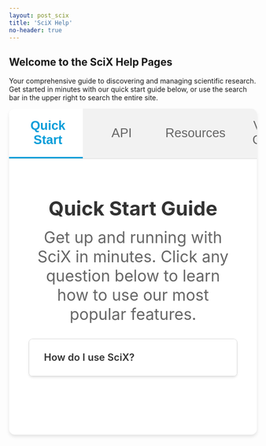 ```yaml
---
layout: post_scix
title: 'SciX Help'
no-header: true
---
```


<div class="help-page">
<h2>Welcome to the SciX Help Pages</h2>

<p>Your comprehensive guide to discovering and managing scientific research. Get started in minutes with our quick start guide below, or use the search bar in the upper right to search the entire site.</p>

<!-- Tabbed Interface -->
<div class="tabbed-interface">
  <div class="tab-navigation">
    <button class="tab-button active" onclick="openTab(event, 'quickstart')">
      <span class="tab-icon"><i class="fa fa-rocket"></i></span>
      Quick Start
    </button>
    <button class="tab-button" onclick="openTab(event, 'api')">
      <span class="tab-icon"><i class="fa fa-code"></i></span>
      API
    </button>
    <button class="tab-button" onclick="openTab(event, 'resources')">
      <span class="tab-icon"><i class="fa fa-compass"></i></span>
      Resources
    </button>
    <button class="tab-button" onclick="openTab(event, 'video')">
      <span class="tab-icon"><i class="fa fa-play-circle"></i></span>
      Video Guide
    </button>
  </div>

  <!-- Quick Start Tab (Default Active) -->
  <div id="quickstart" class="tab-content active">
    <div class="tab-header">
      <h2>Quick Start Guide</h2>
      <p>Get up and running with SciX in minutes. Click any question below to learn how to use our most popular features.</p>
    </div>

<div class="faq-container">
    <div class="faq-item" id="how-to-search">
      <div class="faq-question" onclick="toggleFAQ('faq1')">
        <h3>How do I use SciX?</h3>
        <span class="faq-toggle">+</span>
      </div>
      <div class="faq-answer" id="faq1">
        <p>SciX is a powerful literature search platform that's simple to use. Type any keyword, topic, or author name and hit return for relevant results. For precise results, use targeted search fields:</p>
        
        <ul>
          <li><strong>Basic search:</strong> Type <code>"hurricane"</code> or <code>"Crutzen"</code> → 25,000+ results (O. Hurricane + weather papers) or 600+ results (various Crutzen authors)</li>
          <li><strong>Topic search:</strong> Click abstract + year fields → <code>abs:"hurricane" year:2024-2025</code> → Recent hurricane papers</li>
          <li><strong>Author search:</strong> Click first author + year → <code>first_author:"Crutzen, Paul" year:1990</code> → His 4 first-author papers from 1990</li>
          <li><strong>Collaboration search:</strong> Click author twice + institution → <code>author:"Crutzen" author:"Andreae" inst:"Max Planck"</code> → Their joint Max Planck work</li>
        </ul>
        
        <p>See our <a href="{{ site.baseurl }}/scixhelp/gettingstarted-scix">Getting Started Tutorial</a> for more tips.</p>
      </div>
    </div>
  
  <div class="faq-item" id="targeted-search">
    <div class="faq-question" onclick="toggleFAQ('faq4')">
      <h3>How can I set up a highly targeted search on SciX?</h3>
      <span class="faq-toggle">+</span>
    </div>
    <div class="faq-answer" id="faq4">
      <p>Get precise results by being specific and combining details. Use field searches, operators, and filters:</p>
      <ul>
        <li><strong>Field searches:</strong> <code>author:</code>, <code>first_author:</code>, <code>abs:</code>, <code>title:</code>, <code>year:</code></li>
        <li><strong>Combine fields:</strong> Multiple fields = AND by default</li>
        <li><strong>Use operators:</strong> AND, OR, EXCLUDE (-), exact match (=)</li>
        <li><strong>Filter results:</strong> Use left panel filters after searching</li>
      </ul>
      
      <div class="search-examples-toggle" onclick="toggleSearchExamples()">
        <h4><i class="fa fa-search"></i> Search Examples <span class="examples-toggle">+</span></h4>
      </div>
      <div class="search-examples-content" id="search-examples">
        <div class="example-section">
          <h5>Author & Institution Searches:</h5>
          <ul>
            <li><code>author:"Manabe, Syukuro" year:1965-1970</code> → His early climate work</li>
            <li><code>first_author:"Haigh, Joanna" inst:"Imp Coll London"</code> → Her Imperial College papers</li>
          </ul>
        </div>
        <div class="example-section">
          <h5>Topic & Publication Searches:</h5>
          <ul>
            <li><code>abs:"volcano" full:"Fagradalsfjall" pubdate:[<"2021-02-01"]</code> → Pre-2021 volcano papers</li>
            <li><code>abs:"volcano" title:Krakatoa bibstem:Natur</code> → Nature volcano papers</li>
          </ul>
        </div>
        <div class="example-section">
          <h5>Combining with AND/OR:</h5>
          <ul>
            <li><code>author:("Manabe" OR "Wetherald") AND doctype:(inproceedings OR abstract)</code> → Conference papers by either</li>
            <li><code>author:"Lidmar-Bergström" title:("saprolite" OR "weathering")</code> → Her papers on either topic</li>
          </ul>
        </div>
        <div class="example-section">
          <h5>Excluding with Minus (-):</h5>
          <ul>
            <li><code>author:("Manabe" OR "Wetherald") -ack:NOAA</code> → Their papers without NOAA mentions</li>
            <li><code>author:"Cazenave" property:refereed -body:(precession OR nutation)</code> → Her refereed papers excluding Earth orientation</li>
          </ul>
        </div>
        <div class="example-section">
          <h5>Exact Match with Equals (=):</h5>
          <ul>
            <li><code>=author:"Makhubela, Tebogo V" abstract:"mine"</code> → Exact name match with "mine" in abstract</li>
            <li><code>author:"Makhubela, Tebogo V" =abstract:"mine" -abstract:"mining"</code> → Exact "mine" but not "mining"</li>
          </ul>
        </div>
      </div>
      
      <p>Learn more about <a href="{{ site.baseurl }}/scixhelp/search-scix">advanced search techniques</a>.</p>
    </div>
  </div>
  
  <div class="faq-item" id="common-name-search">
    <div class="faq-question" onclick="toggleFAQ('faq2')">
      <h3>How can I search for papers by an author with a common name?</h3>
      <span class="faq-toggle">+</span>
    </div>
    <div class="faq-answer" id="faq2">
      <p>Common names can be tricky, but these strategies help:</p>
      <ul>
        <li><strong>Be more specific:</strong> Use <code>author:"Smith, J. S."</code> instead of just <code>author:"Smith, J"</code></li>
        <li><strong>Add an equals sign:</strong> Use <code>=author:"Smith, J"</code> to find only exact matches</li>
        <li><strong>Use filters:</strong> Click on author names in the left panel to narrow results</li>
        <li><strong>Add more details:</strong> Include year, institution, or topic to narrow your search</li>
      </ul>
      <p>Learn more about <a href="{{ site.baseurl }}/scixhelp/gettingstarted-scix">author search techniques</a>.</p>
    </div>
  </div>
  
  <div class="faq-item" id="make-papers-discoverable">
    <div class="faq-question" onclick="toggleFAQ('faq3')">
      <h3>How can I make my papers more discoverable as an author with a common name?</h3>
      <span class="faq-toggle">+</span>
    </div>
    <div class="faq-answer" id="faq3">
      <p>Make your work easier to find:</p>
      <ul>
        <li><strong>Use your full name:</strong> Include middle initials when publishing</li>
        <li><strong>Stay consistent:</strong> Use the same name format across all papers</li>
        <li><strong>Get an ORCID ID:</strong> Create an <a href="https://orcid.org/">ORCID ID</a> and <a href="{{ site.baseurl }}/scixhelp/orcid-scix">claim your papers</a> in SciX</li>
        <li><strong>Name changes:</strong> <a href="mailto:help@scixplorer.org">Email us</a> to link different name variations</li>
        <li><strong>Share your work:</strong> <a href="{{ site.baseurl }}/scixhelp/libraries-scix">Create a public library</a> of your papers</li>
      </ul>
    </div>
  </div>
  
  <div class="faq-item" id="find-collaborators">
    <div class="faq-question" onclick="toggleFAQ('faq5')">
      <h3>How can I use SciX to find collaborators for my research?</h3>
      <span class="faq-toggle">+</span>
    </div>
    <div class="faq-answer" id="faq5">
      <p>Find potential collaborators through SciX:</p>
      <ul>
        <li><strong>Author networks:</strong> Use the <strong>Explore</strong> menu to see who works together</li>
        <li><strong>Search by institution:</strong> Use <code>inst:"Harvard"</code> to find researchers at specific places</li>
        <li><strong>Look at co-authors:</strong> Check who frequently collaborates in your field</li>
        <li><strong>Find similar work:</strong> Use <code>similar(your_topic)</code> to find related papers and their authors</li>
        <li><strong>Citation connections:</strong> See whose work is cited together with yours</li>
      </ul>
      <p>Explore these features in our <a href="{{ site.baseurl }}/scixhelp/gettingstarted-scix">Getting Started Tutorial</a>.</p>
    </div>
  </div>
  
  <div class="faq-item" id="track-citations">
    <div class="faq-question" onclick="toggleFAQ('faq6')">
      <h3>How can I track papers citing my work over time?</h3>
      <span class="faq-toggle">+</span>
    </div>
    <div class="faq-answer" id="faq6">
      <p>Keep track of who's citing your work:</p>
      <ul>
        <li><strong>Find all citations:</strong> Use <code>citations(author:"Your Name")</code> to see papers citing your work</li>
        <li><strong>Track specific papers:</strong> Use <code>citations(bibcode:YOUR_BIBCODE)</code> for individual papers</li>
        <li><strong>Set up alerts:</strong> Save searches to get notified of new citations</li>
        <li><strong>View metrics:</strong> Use the <strong>Metrics</strong> feature to see citation trends</li>
        <li><strong>Export data:</strong> Download citation data for analysis</li>
      </ul>
      <p>Learn more about <a href="{{ site.baseurl }}/scixhelp/search-scix">citation tracking</a> and <a href="{{ site.baseurl }}/scixhelp/libraries-scix">library management</a>.</p>
    </div>
  </div>
  
  <div class="faq-item" id="exploration-features">
    <div class="faq-question" onclick="toggleFAQ('faq7')">
      <h3>What exploration and discovery features does SciX have?</h3>
      <span class="faq-toggle">+</span>
    </div>
    <div class="faq-answer" id="faq7">
      <p>Discover new research with these powerful tools:</p>
      <ul>
        <li><strong>Paper Network:</strong> See how papers connect through shared references</li>
        <li><strong>Author Networks:</strong> Visualize who collaborates with whom</li>
        <li><strong>Smart search tools:</strong>
          <ul>
            <li><code>similar()</code> - Find papers like yours</li>
            <li><code>trending()</code> - See what's popular now</li>
            <li><code>useful()</code> - Find important methods and tools</li>
            <li><code>reviews()</code> - Locate comprehensive review papers</li>
          </ul>
        </li>
        <li><strong>Co-reads:</strong> See what else people who read your paper also read</li>
        <li><strong>Citation Helper:</strong> Find related papers through citation connections</li>
      </ul>
      <p>Access these features through the <strong>Explore</strong> menu on search results pages.</p>
    </div>
  </div>
  
  <div class="faq-item" id="filter-results">
    <div class="faq-question" onclick="toggleFAQ('faq8')">
      <h3>How can I filter search results effectively?</h3>
      <span class="faq-toggle">+</span>
    </div>
    <div class="faq-answer" id="faq8">
      <p>Narrow down your results with filters:</p>
      <ul>
        <li><strong>Authors:</strong> Include or exclude specific authors</li>
        <li><strong>Journals:</strong> Filter by publication or journal type</li>
        <li><strong>Years:</strong> Use sliders to pick date ranges</li>
        <li><strong>Institutions:</strong> Filter by research institutions</li>
        <li><strong>Topics:</strong> Filter by keywords, objects, or data availability</li>
        <li><strong>Collections:</strong> Limit to astronomy, physics, or general papers</li>
        <li><strong>Combine filters:</strong> Use AND, OR, and EXCLUDE when selecting multiple terms</li>
      </ul>
      <p>All filters are in the left panel of search results. Learn more about <a href="{{ site.baseurl }}/scixhelp/search-scix">advanced filtering</a>.</p>
    </div>
  </div>
  
  <div class="faq-item" id="what-is-library">
    <div class="faq-question" onclick="toggleFAQ('faq9')">
      <h3>What is a library and how is it useful?</h3>
      <span class="faq-toggle">+</span>
    </div>
    <div class="faq-answer" id="faq9">
      <p>Libraries help you organize and manage your research:</p>
      <ul>
        <li><strong>Group papers:</strong> Organize by topic, project, or any way you want</li>
        <li><strong>Build collections:</strong> Create comprehensive lists for literature reviews</li>
        <li><strong>Share with others:</strong> Make public libraries or collaborate with colleagues</li>
        <li><strong>Export citations:</strong> Download in BibTeX, RIS, or other formats</li>
        <li><strong>Track impact:</strong> See citation patterns and metrics for your papers</li>
        <li><strong>Find connections:</strong> Use Paper Network to see how papers relate</li>
        <li><strong>Discover more:</strong> Use Citation Helper to find additional relevant papers</li>
      </ul>
      <p>Learn how to <a href="{{ site.baseurl }}/scixhelp/gettingstarted-scix">create and manage libraries</a>.</p>
    </div>
  </div>
  
  <div class="faq-item" id="api-access">
    <div class="faq-question" onclick="toggleFAQ('faq10')">
      <h3>How can I access SciX data programmatically?</h3>
      <span class="faq-toggle">+</span>
    </div>
    <div class="faq-answer" id="faq10">
      <p>Access SciX data through code:</p>
      <ul>
        <li><strong>Get your token:</strong> Visit your <a href="https://ui.adsabs.harvard.edu/user/settings/token">account settings</a> for an API token</li>
        <li><strong>Use the API:</strong> Access search, metrics, and export functions through code</li>
        <li><strong>See examples:</strong> Browse our <a href="https://github.com/adsabs/adsabs-dev-api">API notebooks</a> for code samples</li>
        <li><strong>Read docs:</strong> Check the <a href="https://github.com/adsabs/adsabs-dev-api/blob/master/README.md">API documentation</a></li>
        <li><strong>Try it live:</strong> Explore our <a href="{{ site.baseurl }}/scixhelp/api-scix">interactive API docs</a> with live examples</li>
        <li><strong>Check limits:</strong> See the <a href="{{ site.baseurl }}/scixhelp/terms-scix">API terms of use</a> for usage guidelines</li>
      </ul>
    </div>
  </div>
  
  <div class="faq-item" id="request-corrections">
    <div class="faq-question" onclick="toggleFAQ('faq11')">
      <h3>My paper is not in SciX or some details are wrong. Can I request corrections?</h3>
      <span class="faq-toggle">+</span>
    </div>
    <div class="faq-answer" id="faq11">
      <p>Yes! Here's how to request corrections:</p>
      <ul>
        <li><strong>Missing papers:</strong> Use our <a href="https://ui.adsabs.harvard.edu/feedback/correctabstract">Submit Abstract Form</a> to report missing papers</li>
        <li><strong>Wrong details:</strong> Use the same form to report errors in existing records</li>
        <li><strong>Timing:</strong> New arXiv papers appear daily, published articles weekly</li>
        <li><strong>What we cover:</strong> Refereed articles, arXiv preprints, conference papers, and other scholarly works</li>
        <li><strong>Data sources:</strong> We work with publishers and arXiv for comprehensive coverage</li>
      </ul>
      <p>For urgent corrections, contact us at <a href="mailto:help@scixplorer.org">help@scixplorer.org</a>.</p>
    </div>
  </div>
  
  <div class="faq-item" id="get-more-help">
    <div class="faq-question" onclick="toggleFAQ('faq12')">
      <h3>Where can I get more help?</h3>
      <span class="faq-toggle">+</span>
    </div>
    <div class="faq-answer" id="faq12">
      <p>We're here to help:</p>
      <ul>
        <li><strong>Help sections:</strong> Browse our comprehensive guides in the left navigation</li>
        <li><strong>Getting Started:</strong> Follow our <a href="{{ site.baseurl }}/scixhelp/gettingstarted-scix">step-by-step tutorials</a></li>
        <li><strong>Search tips:</strong> Learn advanced search techniques and syntax</li>
        <li><strong>Library guides:</strong> Discover how to organize and share your research</li>
        <li><strong>API help:</strong> Access code examples and interactive documentation</li>
        <li><strong>Contact us:</strong> Email us at <a href="mailto:help@scixplorer.org">help@scixplorer.org</a></li>
        <li><strong>Stay updated:</strong> Follow our <a href="{{ site.baseurl }}/scixblog">SciX blog</a> for news and tips</li>
      </ul>
    </div>
  </div>
  
  <div class="faq-item" id="why-use-scix">
    <div class="faq-question" onclick="toggleFAQ('faq13')">
      <h3>Why should I use SciX?</h3>
      <span class="faq-toggle">+</span>
    </div>
    <div class="faq-answer" id="faq13">
      <p>SciX makes research discovery and management easier:</p>
      <ul>
        <li><strong>Comprehensive coverage:</strong> Access millions of papers from astronomy, physics, and related fields</li>
        <li><strong>Smart search:</strong> Find exactly what you need with powerful search tools and filters</li>
        <li><strong>Discover connections:</strong> See how papers, authors, and ideas connect through networks</li>
        <li><strong>Organize your work:</strong> Create libraries to manage and share your research</li>
        <li><strong>Track impact:</strong> Monitor citations and analyze the influence of your work</li>
        <li><strong>Stay current:</strong> Find trending papers and discover what's popular in your field</li>
        <li><strong>Free and open:</strong> Access all features without cost or restrictions</li>
        <li><strong>Built for researchers:</strong> Designed specifically for the scientific community's needs</li>
      </ul>
    </div>
  </div>
</div>

  </div>

  <!-- API Tab -->
  <div id="api" class="tab-content">
    <div class="tab-header">
      <h2>API Access</h2>
      <p>Use SciX programmatically with our comprehensive REST API.</p>
    </div>
    
    <!-- API Note -->
    <div class="api-note">
      <div class="api-note-content">
        <i class="fa fa-info-circle"></i>
        <strong>Note:</strong> SciX uses the same API as ADS (Astrophysics Data System, our sister website). If you're familiar with the ADS API, you can use the same endpoints and authentication methods with SciX.
      </div>
    </div>
    
    <div class="help-content">
      <div class="help-section">
        <h3><i class="fa fa-rocket"></i> First Steps</h3>
        <p>Get up and running with the SciX API in minutes:</p>
        <ul>
          <li><strong>Get your token:</strong> Visit your <a href="https://scixplorer.org/user/settings/token" target="_blank">API token settings</a></li>
          <li><strong>Read the docs:</strong> Check our <a href="https://github.com/adsabs/adsabs-dev-api/blob/master/README.md" target="_blank">introductory API documentation</a></li>
          <li><strong>Try examples:</strong> Explore our <a href="https://github.com/adsabs/adsabs-dev-api" target="_blank">Jupyter notebooks</a> with code samples</li>
        </ul>
      </div>
      
      <div class="help-section">
        <h3><i class="fa fa-book"></i> Full Documentation</h3>
        <p>Comprehensive API reference with interactive examples:</p>
        <ul>
          <li><strong>Interactive docs:</strong> <a href="https://ui.adsabs.harvard.edu/help/api/api-docs.html" target="_blank">Full API documentation</a> with live testing</li>
          <li><strong>Code examples:</strong> Python, R, and other language examples in our <a href="https://github.com/adsabs/adsabs-dev-api" target="_blank">GitHub repository</a></li>
          <li><strong>API terms:</strong> Read our <a href="{{ site.baseurl }}/scixhelp/terms-scix">API terms of use</a></li>
        </ul>
      </div>
      
      <div class="help-section">
        <h3><i class="fa fa-bolt"></i> Key Features</h3>
        <p>The SciX API provides access to:</p>
        <ul>
          <li><strong>Search:</strong> Query millions of scientific papers</li>
          <li><strong>Metrics:</strong> Access citation counts and impact data</li>
          <li><strong>Export:</strong> Download results in various formats (BibTeX, RIS, etc.)</li>
          <li><strong>Libraries:</strong> Manage and access your saved collections</li>
          <li><strong>Author data:</strong> Retrieve author information and networks</li>
        </ul>
      </div>
      
      <div class="help-section">
        <h3><i class="fa fa-cog"></i> Rate Limits & Support</h3>
        <p>API usage guidelines and support:</p>
        <ul>
          <li><strong>Rate limits:</strong> Free accounts have generous limits for most use cases</li>
          <li><strong>Higher limits:</strong> Contact us for increased rate limits if needed</li>
          <li><strong>Support:</strong> Email <a href="mailto:help@scixplorer.org">help@scixplorer.org</a> for API questions</li>
          <li><strong>Community:</strong> Join discussions in our <a href="{{ site.baseurl }}/scixblog">SciX blog</a> and community forums</li>
        </ul>
      </div>
    </div>
  </div>

  <!-- Resources Tab -->
  <div id="resources" class="tab-content">
    <div class="tab-header">
      <h2>Resources & Support</h2>
      <p>Find additional help, stay updated, and get the support you need.</p>
    </div>
    
    <!-- Help Navigation & Contact -->
    <div class="help-navigation-section">
      <div class="help-nav-content">
        <div class="help-nav-item">
          <h3><i class="fa fa-book"></i> Browse Topics</h3>
          <p>All help topics are organized in the left sidebar for easy navigation. Or simply use the search bar in the upper right to search the entire help site</p>
        </div>
        <div class="help-nav-item">
          <h3><i class="fa fa-newspaper-o"></i> Latest Updates</h3>
          <p>Visit the <a href="{{ site.baseurl }}/scixblog">SciX blog</a> for the latest information and updates</p>
        </div>
        <div class="help-nav-item">
          <h3><i class="fa fa-home"></i> Learn More About SciX</h3>
          <p>Discover all the features and capabilities of SciX at <a href="https://scixplorer.org/home" target="_blank">scixplorer.org/home</a></p>
        </div>
        <div class="help-nav-item">
          <h3><i class="fa fa-question-circle"></i> Need More Help?</h3>
          <p>Can't find what you're looking for? <a href="mailto:help@scixplorer.org">Contact us at help@scixplorer.org</a></p>
        </div>
      </div>
    </div>
  </div>

  <!-- Video Guide Tab -->
  <div id="video" class="tab-content">
    <div class="tab-header">
      <h2>Video Tutorial</h2>
      <p>Watch our comprehensive video guide to get started with SciX</p>
    </div>
    <div class="video-container-large">
<div class="scalable scalable-16-9">
  <div class="scalable-content">
    <iframe src="https://www.youtube.com/embed/LeTFmhmPjs0" frameborder="0" allow="autoplay; encrypted-media" allowfullscreen></iframe>
  </div>
</div>
    </div>
  </div>

</div>


<style>
/* SciX Help Page Styles */

.help-page {
  /* Base styles for the help page */
}

.video-container-large {
  max-width: 900px;
  margin: 0 auto;
  background: #F2F2F2;
  border-radius: 12px;
  padding: 20px;
  box-shadow: 0 4px 6px rgba(0, 0, 0, 0.1);
}

.scalable {
  position: relative;
  width: 100%;
  height: 0;
  padding-bottom: 56.25%; /* 16:9 aspect ratio */
}

.scalable-16-9 {
  padding-bottom: 56.25%;
}

.scalable-content {
  position: absolute;
  top: 0;
  left: 0;
  width: 100%;
  height: 100%;
}

.help-navigation-section {
  background: white;
  padding: 50px 20px;
  margin: 40px 0;
  border-top: 1px solid #e9ecef;
}

.help-nav-content {
  display: grid;
  grid-template-columns: repeat(auto-fit, minmax(250px, 1fr));
  gap: 30px;
  max-width: 1000px;
  margin: 0 auto;
}

.help-nav-item {
  text-align: center;
  padding: 20px;
  border-radius: 8px;
  transition: all 0.3s ease;
}

.help-nav-item:hover {
  background: #F2F2F2;
  transform: translateY(-2px);
}

.help-page .help-nav-item h3 {
  font-size: 1.4rem;
  color: #333;
  margin-bottom: 10px;
  font-weight: 600;
}

.help-nav-item p {
  color: #666;
  line-height: 1.5;
  margin: 0;
  font-size: 1.4rem;
}

.help-nav-item a {
  color: #049DD9;
  text-decoration: none;
  font-weight: 500;
}

.help-nav-item a:hover {
  color: #5FBFAE;
  text-decoration: underline;
}

/* API Note Styles */
.api-note {
  background: #f8f9fa;
  border-left: 4px solid #049DD9;
  border-radius: 4px;
  margin: 20px 0 30px 0;
  padding: 0;
  box-shadow: 0 2px 4px rgba(0, 0, 0, 0.1);
}

.api-note-content {
  padding: 15px 20px;
  display: flex;
  align-items: flex-start;
  gap: 10px;
  font-size: 1.4rem;
  line-height: 1.5;
  color: #333;
}

.api-note-content i {
  color: #049DD9;
  font-size: 1.4rem;
  margin-top: 2px;
  flex-shrink: 0;
}

.api-note-content strong {
  color: #049DD9;
  font-weight: 600;
}

/* Search Examples Styles */
.search-examples-toggle {
  background: #f8f9fa;
  border: 1px solid #e9ecef;
  border-radius: 6px;
  padding: 12px 16px;
  margin: 15px 0;
  cursor: pointer;
  transition: all 0.3s ease;
}

.search-examples-toggle:hover {
  background: #e9ecef;
  border-color: #049DD9;
}

.search-examples-toggle h4 {
  margin: 0;
  font-size: 1.4rem;
  color: #333;
  display: flex;
  align-items: center;
  justify-content: space-between;
}

.search-examples-toggle i {
  color: #049DD9;
  margin-right: 8px;
}

.examples-toggle {
  font-size: 1.2rem;
  font-weight: bold;
  color: #049DD9;
}

.search-examples-content {
  display: none;
  background: #f8f9fa;
  border: 1px solid #e9ecef;
  border-top: none;
  border-radius: 0 0 6px 6px;
  padding: 20px;
  margin: -15px 0 15px 0;
}

.search-examples-content.active {
  display: block;
}

.example-section {
  margin-bottom: 20px;
}

.example-section:last-child {
  margin-bottom: 0;
}

.example-section h5 {
  color: #333;
  font-size: 1.3rem;
  margin-bottom: 10px;
  font-weight: 600;
}

.example-section ul {
  margin: 0;
  padding-left: 20px;
}

.example-section li {
  margin-bottom: 8px;
  font-size: 1.4rem;
  line-height: 1.5;
}


.tabbed-interface {
  max-width: 1200px;
  margin: 0 auto;
  background: white;
  border-radius: 12px;
  box-shadow: 0 4px 6px rgba(0, 0, 0, 0.1);
  overflow: hidden;
  margin-bottom: 40px;
}

.tab-navigation {
  display: flex;
  background: #F2F2F2;
  border-bottom: 1px solid #ddd;
  overflow-x: auto;
}

.tab-button {
  flex: 1;
  min-width: 150px;
  padding: 20px 15px;
  border: none;
  background: transparent;
  cursor: pointer;
  display: flex;
  align-items: center;
  justify-content: center;
  gap: 8px;
  font-size: 1.6rem;
  font-weight: 500;
  color: #666;
  transition: all 0.3s ease;
  border-bottom: 3px solid transparent;
}

.tab-button:hover {
  background: #e9ecef;
  color: #333;
}

.tab-button.active {
  background: white;
  color: #049DD9;
  border-bottom-color: #049DD9;
  font-weight: 600;
}

.tab-icon {
  font-size: 1.2rem;
}

.tab-content {
  display: none;
  padding: 20px 40px 40px 40px;
  min-height: 500px;
}

.tab-content.active {
  display: block;
}

.tab-header {
  text-align: center;
  margin-bottom: 15px;
}

.help-page .tab-header h2 {
  font-size: 2.5rem;
  color: #333;
  margin-bottom: 15px;
  font-weight: 700;
}

.tab-header p {
  font-size: 2rem;
  color: #666;
  max-width: 600px;
  margin: 0 auto;
}

.help-content {
  max-width: 800px;
  margin: 0 auto;
}

.help-section {
  background: #F2F2F2;
  padding: 30px;
  margin-bottom: 20px;
  border-radius: 8px;
  border-left: 4px solid #049DD9;
}

.help-page .help-section h3 {
  color: #333;
  margin-bottom: 15px;
  font-size: 2rem;
}

.help-section p {
  color: #666;
  line-height: 1.6;
  margin-bottom: 10px;
  font-size: 1.8rem;
}

.help-section ul {
  margin: 15px 0;
  padding-left: 20px;
}

.help-section li {
  color: #666;
  margin-bottom: 8px;
  line-height: 1.5;
  font-size: 1.8rem;
}

.help-section code {
  background: #e9ecef;
  padding: 2px 6px;
  border-radius: 4px;
  font-family: 'Courier New', monospace;
  color: #d63384;
}

.faq-toc {
  background: #f8f9fa;
  padding: 20px;
  border-radius: 8px;
  margin: 20px 0;
  border-left: 4px solid #049DD9;
}

.faq-toc h3 {
  margin: 0 0 15px 0;
  color: #333;
  font-size: 1.3rem;
  font-weight: 600;
}

.toc-grid {
  display: grid;
  grid-template-columns: repeat(auto-fit, minmax(200px, 1fr));
  gap: 10px;
}

.toc-link {
  display: block;
  padding: 8px 12px;
  background: white;
  border: 1px solid #ddd;
  border-radius: 4px;
  text-decoration: none;
  color: #333;
  font-size: 0.9rem;
  transition: all 0.3s ease;
}

.toc-link:hover {
  background: #049DD9;
  color: white;
  border-color: #049DD9;
  transform: translateY(-1px);
  box-shadow: 0 2px 4px rgba(0,0,0,0.1);
}

.faq-container {
  max-width: 900px;
  margin: 30px auto;
  display: flex;
  flex-direction: column;
  gap: 15px;
}

.faq-item {
  background: #fff;
  border: 1px solid #ddd;
  border-radius: 8px;
  box-shadow: 0 2px 4px rgba(0,0,0,0.1);
  overflow: hidden;
}

.faq-question {
  padding: 25px 30px;
  cursor: pointer;
  display: flex;
  justify-content: space-between;
  align-items: center;
  background: #fff;
  transition: background-color 0.3s ease;
  border: none;
  width: 100%;
}

.faq-question:hover {
  background: #f8f9fa;
}

.help-page .faq-question h3 {
  margin: 0;
  font-size: 20px;
  font-weight: 600;
  color: #333;
  text-align: left;
  flex: 1;
}

.faq-toggle {
  font-size: 24px;
  font-weight: 900;
  color: #666;
  transition: all 0.3s ease;
  margin-left: 15px;
  min-width: 24px;
  text-align: center;
  display: inline-block;
  line-height: 1;
}

.faq-question.active .faq-toggle {
  color: #049DD9;
}

.faq-answer {
  padding: 0 30px;
  max-height: 0;
  overflow: hidden;
  transition: max-height 0.3s ease, padding 0.3s ease;
  background: #f8f9fa;
  border-top: 1px solid #eee;
}

.faq-answer.active {
  padding: 25px 30px;
  max-height: 1000px;
}

.faq-answer p {
  margin: 0 0 15px 0;
  color: #555;
  line-height: 1.6;
}

.faq-answer ul, .faq-answer ol {
  margin: 0 0 15px 0;
  padding-left: 25px;
  color: #555;
}

.faq-answer li {
  margin-bottom: 10px;
  line-height: 1.5;
}

.faq-answer a {
  color: #007bff;
  text-decoration: none;
}

.faq-answer a:hover {
  color: #0056b3;
  text-decoration: underline;
}

.faq-answer strong {
  color: #333;
  font-weight: 600;
}

/* Dark mode support */
[data-theme='dark'] .video-container-large {
  background: #404040;
}

[data-theme='dark'] .tabbed-interface {
  background: #2c2c2c;
}

[data-theme='dark'] .tab-navigation {
  background: #404040;
  border-bottom-color: #666;
}

[data-theme='dark'] .tab-button {
  color: #cccccc;
}

[data-theme='dark'] .tab-button:hover {
  background: #555;
  color: #ffffff;
}

[data-theme='dark'] .tab-button.active {
  background: #2c2c2c;
  color: #049DD9;
}

[data-theme='dark'] .help-page .tab-header h2 {
  color: #ffffff;
}

[data-theme='dark'] .tab-header p {
  color: #cccccc;
}

[data-theme='dark'] .help-section {
  background: #404040;
}

[data-theme='dark'] .help-page .help-section h3 {
  color: #ffffff;
}

[data-theme='dark'] .help-section p,
[data-theme='dark'] .help-section li {
  color: #cccccc;
}

[data-theme='dark'] .help-navigation-section {
  background: #2c2c2c;
  border-top-color: #404040;
}

[data-theme='dark'] .help-nav-item:hover {
  background: #404040;
}

[data-theme='dark'] .help-page .help-nav-item h3 {
  color: #ffffff;
}

[data-theme='dark'] .help-nav-item p {
  color: #cccccc;
}

[data-theme='dark'] .help-nav-item a {
  color: #049DD9;
}

[data-theme='dark'] .help-nav-item a:hover {
  color: #5FBFAE;
}

[data-theme='dark'] .faq-item {
  background: #2c2c2c;
  border: 1px solid #404040;
  box-shadow: 0 2px 8px rgba(0,0,0,0.3);
}

[data-theme='dark'] .faq-question {
  background: #2c2c2c;
}

[data-theme='dark'] .faq-question:hover {
  background: #3a3a3a;
}

[data-theme='dark'] .help-page .faq-question h3 {
  color: #ffffff;
}

[data-theme='dark'] .faq-toggle {
  color: #cccccc;
}

[data-theme='dark'] .faq-question.active .faq-toggle {
  color: #049DD9;
}

[data-theme='dark'] .faq-answer {
  background: #1a1a1a;
  border-top: 1px solid #404040;
}

[data-theme='dark'] .faq-answer p {
  color: #e0e0e0;
}

[data-theme='dark'] .faq-answer ul, 
[data-theme='dark'] .faq-answer ol {
  color: #e0e0e0;
}

[data-theme='dark'] .faq-answer a {
  color: #4a9eff;
}

[data-theme='dark'] .faq-answer a:hover {
  color: #6bb6ff;
}

[data-theme='dark'] .faq-answer strong {
  color: #ffffff;
}

[data-theme='dark'] .faq-toc {
  background: #404040;
}

[data-theme='dark'] .faq-toc h3 {
  color: #ffffff;
}

[data-theme='dark'] .toc-link {
  background: #2c2c2c;
  border-color: #555;
  color: #cccccc;
}

[data-theme='dark'] .toc-link:hover {
  background: #049DD9;
  color: white;
  border-color: #049DD9;
}

/* Responsive design */
@media (max-width: 768px) {
  .tab-navigation {
    flex-direction: column;
  }
  
  .tab-button {
    min-width: auto;
    padding: 15px;
    border-bottom: 1px solid #ddd;
    border-right: none;
  }
  
  .tab-button.active {
    border-bottom-color: #ddd;
    border-right: 3px solid #049DD9;
  }
  
  .tab-content {
    padding: 15px 20px 20px 20px;
  }
  
  .help-page .tab-header h2 {
    font-size: 2.2rem;
  }
  
  .tab-header p {
    font-size: 1.2rem;
  }
}
</style>

<script>
function toggleFAQ(faqId) {
  const answer = document.getElementById(faqId);
  const question = answer.previousElementSibling;
  const toggle = question.querySelector('.faq-toggle');
  
  if (answer.classList.contains('active')) {
    answer.classList.remove('active');
    question.classList.remove('active');
    toggle.textContent = '+';
  } else {
    answer.classList.add('active');
    question.classList.add('active');
    toggle.textContent = '−';
  }
}

function openTab(evt, tabName) {
  // Hide all tab contents
  const tabContents = document.getElementsByClassName('tab-content');
  for (let i = 0; i < tabContents.length; i++) {
    tabContents[i].classList.remove('active');
  }
  
  // Remove active class from all tab buttons
  const tabButtons = document.getElementsByClassName('tab-button');
  for (let i = 0; i < tabButtons.length; i++) {
    tabButtons[i].classList.remove('active');
  }
  
  // Show the selected tab content and mark button as active
  document.getElementById(tabName).classList.add('active');
  evt.currentTarget.classList.add('active');
}

// Toggle search examples
function toggleSearchExamples() {
  const content = document.getElementById('search-examples');
  const toggle = document.querySelector('.examples-toggle');
  
  if (content.classList.contains('active')) {
    content.classList.remove('active');
    toggle.textContent = '+';
  } else {
    content.classList.add('active');
    toggle.textContent = '−';
  }
}


// Smooth scrolling for anchor links and auto-open FAQ
document.querySelectorAll('a[href^="#"]').forEach(anchor => {
  anchor.addEventListener('click', function (e) {
    e.preventDefault();
    const target = document.querySelector(this.getAttribute('href'));
    if (target) {
      target.scrollIntoView({
        behavior: 'smooth',
        block: 'start'
      });
      
      // If it's an FAQ item, open it automatically
      if (target.classList.contains('faq-item')) {
        const faqAnswer = target.querySelector('.faq-answer');
        const faqQuestion = target.querySelector('.faq-question');
        if (faqAnswer && faqQuestion) {
          // Close all other FAQs first
          document.querySelectorAll('.faq-answer.active').forEach(answer => {
            answer.classList.remove('active');
          });
          document.querySelectorAll('.faq-question.active').forEach(question => {
            question.classList.remove('active');
            const toggle = question.querySelector('.faq-toggle');
            if (toggle) toggle.textContent = '+';
          });
          
          // Open the target FAQ
          faqAnswer.classList.add('active');
          faqQuestion.classList.add('active');
          const toggle = faqQuestion.querySelector('.faq-toggle');
          if (toggle) toggle.textContent = '−';
        }
      }
    }
  });
});

// Auto-open FAQ on page load if there's a hash in the URL
document.addEventListener('DOMContentLoaded', function() {
  if (window.location.hash) {
    const target = document.querySelector(window.location.hash);
    if (target && target.classList.contains('faq-item')) {
      const faqAnswer = target.querySelector('.faq-answer');
      const faqQuestion = target.querySelector('.faq-question');
      if (faqAnswer && faqQuestion) {
        // Close all other FAQs first
        document.querySelectorAll('.faq-answer.active').forEach(answer => {
          answer.classList.remove('active');
        });
        document.querySelectorAll('.faq-question.active').forEach(question => {
          question.classList.remove('active');
          const toggle = question.querySelector('.faq-toggle');
          if (toggle) toggle.textContent = '+';
        });
        
        // Open the target FAQ
        faqAnswer.classList.add('active');
        faqQuestion.classList.add('active');
        const toggle = faqQuestion.querySelector('.faq-toggle');
        if (toggle) toggle.textContent = '−';
      }
    }
  }
});
</script>
</div>

